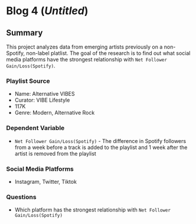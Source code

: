 # Blog 4 (*Untitled*)
## Summary
This project analyzes data from emerging artists previously on a non-Spotify, non-label platlist. The goal of the research is to find out what social media platforms have the strongest relationship with `Net Follower Gain/Loss(Spotify)`.

### Playlist Source
- Name: Alternative VIBES
- Curator: VIBE Lifestyle
- 117K
- Genre: Modern, Alternative Rock

### Dependent Variable
- `Net Follower Gain/Loss(Spotify)` - The difference in Spotify followers from a week before a track is added to the playlist and 1 week after the artist is removed from the playlist

### Social Media Platforms
- Instagram, Twitter, Tiktok

### Questions
- Which platform has the strongest relationship with `Net Follower Gain/Loss(Spotify)`
